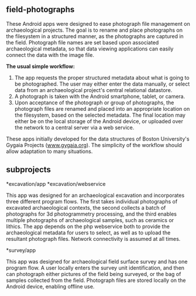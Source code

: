 ## field-photographs

These Android apps were designed to ease photograph file management on archaeological projects.  The goal is to rename and place photographs on the filesystem in a structured manner, as the photographs are captured in the field.  Photograph file names are set based upon associated archaeological metadata, so that data viewing applications can easily connect the data with the image file.

**The usual simple workflow:**

1. The app requests the proper structured metadata about what is going to be photographed.  The user may either enter the data manually, or select data from an archaeological project's central relational datastore.
2. A photograph is taken with the Android smartphone, tablet, or camera.
3. Upon acceptance of the photograph or group of photographs, the photograph files are renamed and placed into an appropriate location on the filesystem, based on the selected metadata.  The final location may either be on the local storage of the Android device, or uploaded over the network to a central server via a web service.

These apps initially developed for the data structures of Boston University's Gygaia Projects (www.gygaia.org). The simplicity of the workflow should allow adaptation to many situations.

## subprojects

*excavation/app
*excavation/webservice

This app was designed for an archaeological excavation and incorporates three different program flows.  The first takes individual photographs of excavated archaeological contexts, the second collects a batch of photographs for 3d photogrammetry processing, and the third enables multiple photographs of archaeological samples, such as ceramics or lithics.  The app depends on the php webservice both to provide the archaeological metadata for users to select, as well as to upload the resultant photograph files.  Network connectivity is assumed at all times.

*survey/app

This app was designed for archaeological field surface survey and has one program flow.  A user locally enters the survey unit identification, and then can photograph either pictures of the field being surveyed, or the bag of samples collected from the field.  Photograph files are stored locally on the Android device, enabling offline use.


